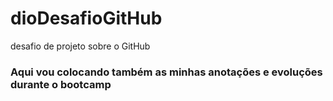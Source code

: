 # dioDesafioGitHub
desafio de projeto sobre o GitHub
 ### Aqui vou colocando também as minhas anotações e evoluções durante o bootcamp
